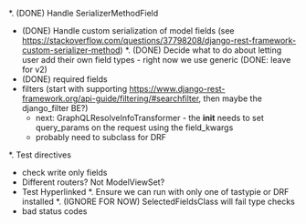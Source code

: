 *. (DONE) Handle SerializerMethodField
*  (DONE) Handle custom serialization of model fields (see https://stackoverflow.com/questions/37798208/django-rest-framework-custom-serializer-method)
*. (DONE) Decide what to do about letting user add their own field types - right now we use generic (DONE: leave for v2)
*  (DONE) required fields 
*  filters (start with supporting https://www.django-rest-framework.org/api-guide/filtering/#searchfilter, then maybe the django_filter BE?)
   - next: GraphQLResolveInfoTransformer - the __init__ needs to set query_params on the request using the field_kwargs
   - probably need to subclass for DRF

*. Test directives
* check write only fields
* Different routers? Not ModelViewSet?
* Test Hyperlinked
*. Ensure we can run with only one of tastypie or DRF installed
*. (IGNORE FOR NOW) SelectedFieldsClass will fail type checks 
* bad status codes